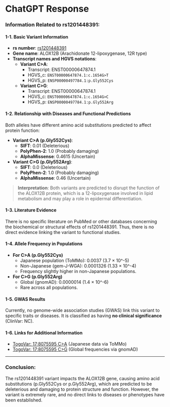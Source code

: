 # ChatGPT Response

### Information Related to rs1201448391:

#### 1-1. **Basic Variant Information**
- **rs number**: [rs1201448391](https://identifiers.org/dbsnp/rs1201448391)
- **Gene name**: ALOX12B (Arachidonate 12-lipoxygenase, 12R type)
- **Transcript names and HGVS notations**:
  - **Variant C>A**:
    - Transcript: ENST00000647874.1
    - HGVS_c: `ENST00000647874.1:c.1654G>T`
    - HGVS_p: `ENSP00000497784.1:p.Gly552Cys`
  - **Variant C>G**:
    - Transcript: ENST00000647874.1
    - HGVS_c: `ENST00000647874.1:c.1654G>C`
    - HGVS_p: `ENSP00000497784.1:p.Gly552Arg`

#### 1-2. **Relationship with Diseases and Functional Predictions**
Both alleles have different amino acid substitutions predicted to affect protein function:
- **Variant C>A (p.Gly552Cys)**:
  - **SIFT**: 0.01 (Deleterious)
  - **PolyPhen-2**: 1.0 (Probably damaging)
  - **AlphaMissense**: 0.4615 (Uncertain)
- **Variant C>G (p.Gly552Arg)**:
  - **SIFT**: 0.0 (Deleterious)
  - **PolyPhen-2**: 1.0 (Probably damaging)
  - **AlphaMissense**: 0.46 (Uncertain)

> **Interpretation**: Both variants are predicted to disrupt the function of the ALOX12B protein, which is a 12-lipoxygenase involved in lipid metabolism and may play a role in epidermal differentiation.

#### 1-3. **Literature Evidence**
There is no specific literature on PubMed or other databases concerning the biochemical or structural effects of rs1201448391. Thus, there is no direct evidence linking the variant to functional studies.

#### 1-4. **Allele Frequency in Populations**
  - **For C>A (p.Gly552Cys)**
    - Japanese population (ToMMo): 0.0037 (3.7 × 10^-5)
    - Non-Japanese (gem-J-WGA): 0.0001326 (1.33 × 10^-4)
    - Frequency slightly higher in non-Japanese populations.
  - **For C>G (p.Gly552Arg)**
    - Global (gnomAD): 0.0000014 (1.4 × 10^-6)
    - Rare across all populations.

#### 1-5. **GWAS Results**
Currently, no genome-wide association studies (GWAS) link this variant to specific traits or diseases. It is classified as having **no clinical significance** (ClinVar: NC).

#### 1-6. **Links for Additional Information**
- [TogoVar: 17:8075595 C>A](https://jmorp.megabank.tohoku.ac.jp/search?query=17%3A8075595) (Japanese data via ToMMo)
- [TogoVar: 17:8075595 C>G](https://gnomad.broadinstitute.org/variant/17-8075595-C-G?dataset=gnomad_r4) (Global frequencies via gnomAD)

---

### Conclusion:
The rs1201448391 variant impacts the ALOX12B gene, causing amino acid substitutions (p.Gly552Cys or p.Gly552Arg), which are predicted to be deleterious and damaging to protein structure and function. However, the variant is extremely rare, and no direct links to diseases or phenotypes have been established.
